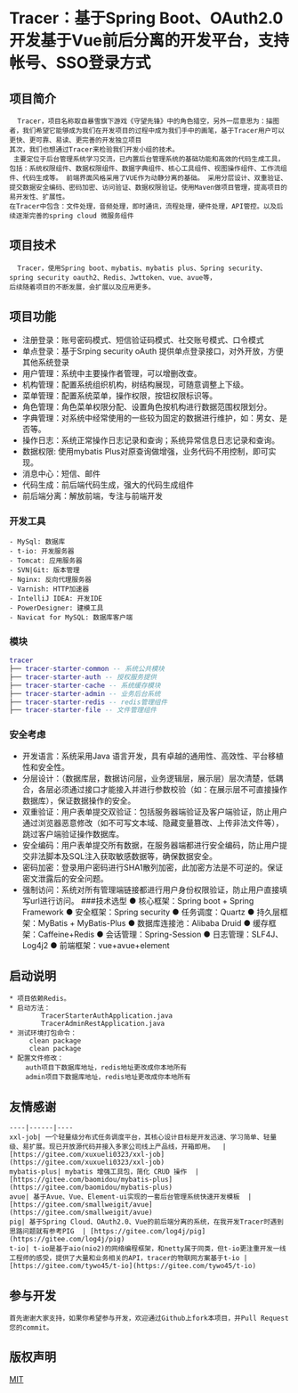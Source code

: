 Tracer：基于Spring Boot、OAuth2.0开发基于Vue前后分离的开发平台，支持帐号、SSO登录方式
=======
## 项目简介
      Tracer，项目名称取自暴雪旗下游戏《守望先锋》中的角色猎空，另外一层意思为：描图者，我们希望它能够成为我们在开发项目的过程中成为我们手中的画笔，基于Tracer用户可以更快、更可靠、易读、更完善的开发独立项目
    其次，我们也想通过Tracer来检验我们开发小组的技术。
     主要定位于后台管理系统学习交流，已内置后台管理系统的基础功能和高效的代码生成工具， 包括：系统权限组件、数据权限组件、数据字典组件、核心工具组件、视图操作组件、工作流组件、代码生成等。 前端界面风格采用了VUE作为动静分离的基础。 采用分层设计、双重验证、提交数据安全编码、密码加密、访问验证、数据权限验证。使用Maven做项目管理，提高项目的易开发性、扩展性。
    在Tracer中包含：文件处理，音频处理，即时通讯，流程处理，硬件处理，API管控。以及后续逐渐完善的spring cloud 微服务组件

## 项目技术
      Tracer，使用Spring boot、mybatis、mybatis plus、Spring security、spring security oauth2、Redis、Jwttoken、vue、avue等，
    后续随着项目的不断发展，会扩展以及应用更多。
    
 ## 项目功能
 - 注册登录：账号密码模式、短信验证码模式、社交账号模式、口令模式
 - 单点登录：基于Srping security oAuth 提供单点登录接口，对外开放，方便其他系统登录
 - 用户管理：系统中主要操作者管理，可以增删改查。
 - 机构管理：配置系统组织机构，树结构展现，可随意调整上下级。
 - 菜单管理：配置系统菜单，操作权限，按钮权限标识等。
 - 角色管理：角色菜单权限分配、设置角色按机构进行数据范围权限划分。
 - 字典管理：对系统中经常使用的一些较为固定的数据进行维护，如：男女、是否等。
 - 操作日志：系统正常操作日志记录和查询；系统异常信息日志记录和查询。
 - 数据权限: 使用mybatis Plus对原查询做增强，业务代码不用控制，即可实现。
 - 消息中心：短信、邮件
 - 代码生成：前后端代码生成，强大的代码生成组件
 - 前后端分离：解放前端，专注与前端开发
  ### 开发工具
    - MySql: 数据库
    - t-io: 开发服务器
    - Tomcat: 应用服务器
    - SVN|Git: 版本管理
    - Nginx: 反向代理服务器
    - Varnish: HTTP加速器
    - IntelliJ IDEA: 开发IDE
    - PowerDesigner: 建模工具
    - Navicat for MySQL: 数据库客户端
 ### 模块
 ``` lua
tracer
 ├── tracer-starter-common -- 系统公共模块 
 ├── tracer-starter-auth -- 授权服务提供
 ├── tracer-starter-cache -- 系统缓存模块
 ├── tracer-starter-admin -- 业务后台系统
 ├── tracer-starter-redis -- redis管理组件
 ├── tracer-starter-file -- 文件管理组件 
 ```
 ### 安全考虑
 - 开发语言：系统采用Java 语言开发，具有卓越的通用性、高效性、平台移植性和安全性。
 - 分层设计：（数据库层，数据访问层，业务逻辑层，展示层）层次清楚，低耦合，各层必须通过接口才能接入并进行参数校验（如：在展示层不可直接操作数据库），保证数据操作的安全。
 - 双重验证：用户表单提交双验证：包括服务器端验证及客户端验证，防止用户通过浏览器恶意修改（如不可写文本域、隐藏变量篡改、上传非法文件等），跳过客户端验证操作数据库。
 - 安全编码：用户表单提交所有数据，在服务器端都进行安全编码，防止用户提交非法脚本及SQL注入获取敏感数据等，确保数据安全。
 - 密码加密：登录用户密码进行SHA1散列加密，此加密方法是不可逆的。保证密文泄露后的安全问题。
 - 强制访问：系统对所有管理端链接都进行用户身份权限验证，防止用户直接填写url进行访问。
###技术选型
    ● 核心框架：Spring boot + Spring Framework 
    ● 安全框架：Spring security
    ● 任务调度：Quartz
    ● 持久层框架：MyBatis + MyBatis-Plus
    ● 数据库连接池：Alibaba Druid
    ● 缓存框架：Caffeine+Redis
    ● 会话管理：Spring-Session
    ● 日志管理：SLF4J、Log4j2
    ● 前端框架：vue+avue+element
## 启动说明
    * 项目依赖Redis。
    * 启动方法：
    	 	TracerStarterAuthApplication.java
    	 	TracerAdminRestApplication.java
    * 测试环境打包命令：
    	 clean package
    	 clean package
    * 配置文件修改：
        auth项目下数据库地址，redis地址更改成你本地所有
        admin项目下数据库地址，redis地址更改成你本地所有
## 友情感谢
    ----|------|----
    xxl-job| 一个轻量级分布式任务调度平台，其核心设计目标是开发迅速、学习简单、轻量级、易扩展。现已开放源代码并接入多家公司线上产品线，开箱即用。  | [https://gitee.com/xuxueli0323/xxl-job](https://gitee.com/xuxueli0323/xxl-job)
    mybatis-plus| mybatis 增强工具包，简化 CRUD 操作  | [https://gitee.com/baomidou/mybatis-plus](https://gitee.com/baomidou/mybatis-plus)
    avue| 基于Avue、Vue、Element-ui实现的一套后台管理系统快速开发模板  | [https://gitee.com/smallweigit/avue](https://gitee.com/smallweigit/avue)
    pig| 基于Spring Cloud、OAuth2.0、Vue的前后端分离的系统，在我开发Tracer时遇到思路问题就有参考PIG  | [https://gitee.com/log4j/pig](https://gitee.com/log4j/pig)
    t-io| t-io是基于aio(nio2)的网络编程框架，和netty属于同类，但t-io更注重开发一线工程师的感受，提供了大量和业务相关的API，tracer的物联网方案基于t-io | [https://gitee.com/tywo45/t-io](https://gitee.com/tywo45/t-io)
## 参与开发  
    首先谢谢大家支持，如果你希望参与开发，欢迎通过Github上fork本项目，并Pull Request您的commit。
## 版权声明
[MIT](LICENSE "MIT")     